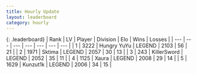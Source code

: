 ```yaml
---
title: Hourly Update
layout: leaderboard
category: hourly
---
```


{: .leaderboard}
| Rank | LV | Player | Division | Elo | Wins | Losses |
| --- | --- | --- | --- | --- | --- | --- |
| <span data-change="0">1</span> | 3222 | <span title="ID: 164871">Hungry YuYu</span> | LEGEND | <span data-change="0">2103</span> | <span data-change="0">56</span> | <span data-change="0">21</span> |
| <span data-change="0">2</span> | 1971 | <span title="ID: 353063">Sktima</span> | LEGEND | <span data-change="0">2057</span> | <span data-change="0">30</span> | <span data-change="0">13</span> |
| <span data-change="0">3</span> | 243 | <span title="ID: 654579">KillerSword</span> | LEGEND | <span data-change="0">2052</span> | <span data-change="0">35</span> | <span data-change="0">11</span> |
| <span data-change="0">4</span> | 1125 | <span title="ID: 200908">Xaura</span> | LEGEND | <span data-change="0">2008</span> | <span data-change="0">29</span> | <span data-change="0">14</span> |
| <span data-change="0">5</span> | 1629 | <span title="ID: 392407">Kunzut1k</span> | LEGEND | <span data-change="0">2006</span> | <span data-change="0">34</span> | <span data-change="0">15</span> |